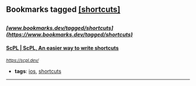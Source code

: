 ## Bookmarks tagged [[shortcuts]](https://www.bookmarks.dev/search?q=[shortcuts])

_<sup><sup>[www.bookmarks.dev/tagged/shortcuts](https://www.bookmarks.dev/tagged/shortcuts)</sup></sup>_
---
#### [ScPL | ScPL, An easier way to write shortcuts](https://scpl.dev/)
_<sup>https://scpl.dev/</sup>_

* **tags**: [ios](../tagged/ios.md), [shortcuts](../tagged/shortcuts.md)
---
